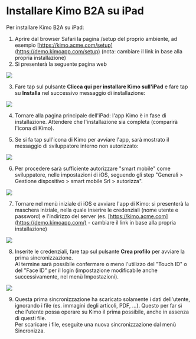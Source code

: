 # Installare Kimo B2A su iPad

Per installare Kimo B2A su iPad:

1. Aprire dal browser Safari la pagina /setup del proprio ambiente, ad esempio  [https://kimo.acme.com/setup](https://demo.kimoapp.com/setup) \(nota: cambiare il link in base alla propria installazione\)
2. Si presenterà la seguente pagina web 

![](../.gitbook/assets/image%20%286%29.png)

3. Fare tap sul pulsante **Clicca qui per installare Kimo sull'iPad** e fare tap su **Installa** nel successivo messaggio di installazione:

![](../.gitbook/assets/image%20%284%29.png)

4.  Tornare alla pagina principale dell'iPad: l'app Kimo è in fase di installazione. Attendere che l'installazione sia completa \(comparirà l'icona di Kimo\). 

5.  Se si fa tap sull'icona di Kimo per avviare l'app, sarà mostrato il messaggio di sviluppatore interno non autorizzato:

![](../.gitbook/assets/image%20%282%29.png)

6. Per procedere sarà sufficiente autorizzare "smart mobile" come sviluppatore, nelle impostazioni di iOS, seguendo gli step "Generali &gt; Gestione dispositivo &gt; smart mobile Srl &gt; autorizza".

![](../.gitbook/assets/image.png)

7.  Tornare nel menù iniziale di iOS e avviare l'app di Kimo: si presenterà la maschera iniziale, nella quale inserire le credenziali \(nome utente e password\) e l'indirizzo del server \(es. [https://kimo.acme.com](https://demo.kimoapp.com/)  - cambiare il link in base alla propria installazione\)

![](../.gitbook/assets/image%20%285%29.png)

8.  Inserite le credenziali, fare tap sul pulsante **Crea profilo** per avviare la prima sincronizzazione.  
Al termine sarà possibile confermare o meno l'utilizzo del "Touch ID" o del "Face ID" per il login \(impostazione modificabile anche successivamente, nel menù Impostazioni\).

![](../.gitbook/assets/image%20%281%29.png)

9. Questa prima sincronizzazione ha scaricato solamente i dati dell'utente, ignorando i file \(es. immagini degli articoli, PDF, ...\). Questo per far sì che l'utente possa operare su Kimo il prima possibile, anche in assenza di questi file.  
Per scaricare i file, eseguite una nuova sincronizzazione dal menù Sincronizza.

